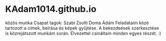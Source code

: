 # KAdam1014.github.io
közös munka 
Csapat tagok: Szabi Zsolti Doma Ádám
Feladataim közé tartozott a címek, beírása és képek gyűjtése. A bekezdeések szerkesztése is közrejátszott munkám során. Élvezettel csináltam minden egyes részét. :)
